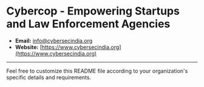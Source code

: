 
# Cybercop - Empowering Startups and Law Enforcement Agencies



- **Email:** [info@cybersecindia.org](mailto:info@cybersecindia.org)
- **Website:** [https://www.cybersecindia.org](https://www.cybersecindia.org)

---

Feel free to customize this README file according to your organization's specific details and requirements.
